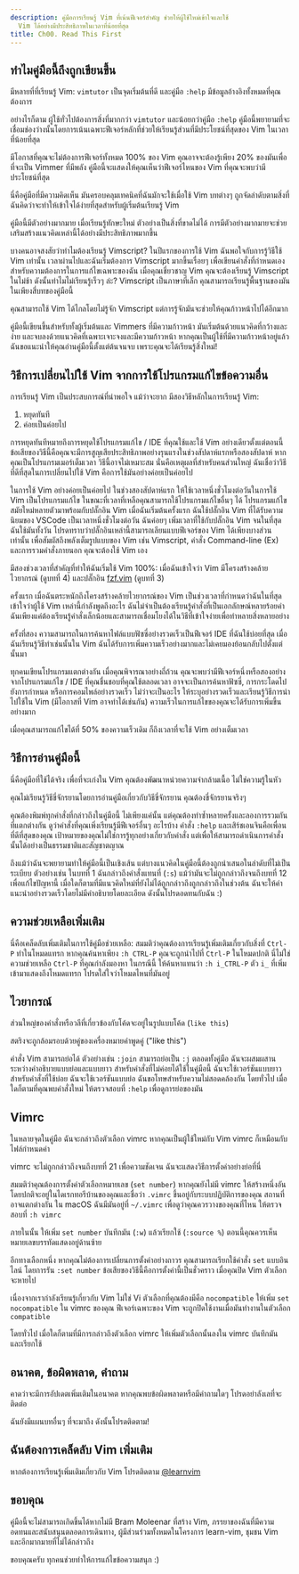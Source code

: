 ```yaml
---
description: คู่มือการเรียนรู้ Vim ที่เน้นฟีเจอร์สำคัญ ช่วยให้ผู้ใช้ใหม่เข้าใจและใช้
  Vim ได้อย่างมีประสิทธิภาพในเวลาที่น้อยที่สุด
title: Ch00. Read This First
---
```


## ทำไมคู่มือนี้ถึงถูกเขียนขึ้น

มีหลายที่ที่เรียนรู้ Vim: `vimtutor` เป็นจุดเริ่มต้นที่ดี และคู่มือ `:help` มีข้อมูลอ้างอิงทั้งหมดที่คุณต้องการ

อย่างไรก็ตาม ผู้ใช้ทั่วไปต้องการสิ่งที่มากกว่า `vimtutor` และน้อยกว่าคู่มือ `:help` คู่มือนี้พยายามที่จะเชื่อมช่องว่างนั้นโดยการเน้นเฉพาะฟีเจอร์หลักที่ช่วยให้เรียนรู้ส่วนที่มีประโยชน์ที่สุดของ Vim ในเวลาที่น้อยที่สุด

มีโอกาสที่คุณจะไม่ต้องการฟีเจอร์ทั้งหมด 100% ของ Vim คุณอาจจะต้องรู้เพียง 20% ของมันเพื่อที่จะเป็น Vimmer ที่มีพลัง คู่มือนี้จะแสดงให้คุณเห็นว่าฟีเจอร์ไหนของ Vim ที่คุณจะพบว่ามีประโยชน์ที่สุด

นี่คือคู่มือที่มีความคิดเห็น มันครอบคลุมเทคนิคที่ฉันมักจะใช้เมื่อใช้ Vim บทต่างๆ ถูกจัดลำดับตามสิ่งที่ฉันคิดว่าจะทำให้เข้าใจได้ง่ายที่สุดสำหรับผู้เริ่มต้นเรียนรู้ Vim

คู่มือนี้มีตัวอย่างมากมาย เมื่อเรียนรู้ทักษะใหม่ ตัวอย่างเป็นสิ่งที่ขาดไม่ได้ การมีตัวอย่างมากมายจะช่วยเสริมสร้างแนวคิดเหล่านี้ได้อย่างมีประสิทธิภาพมากขึ้น

บางคนอาจสงสัยว่าทำไมต้องเรียนรู้ Vimscript? ในปีแรกของการใช้ Vim ฉันพอใจกับการรู้วิธีใช้ Vim เท่านั้น เวลาผ่านไปและฉันเริ่มต้องการ Vimscript มากขึ้นเรื่อยๆ เพื่อเขียนคำสั่งที่กำหนดเองสำหรับความต้องการในการแก้ไขเฉพาะของฉัน เมื่อคุณเชี่ยวชาญ Vim คุณจะต้องเรียนรู้ Vimscript ในไม่ช้า ดังนั้นทำไมไม่เรียนรู้เร็วๆ ล่ะ? Vimscript เป็นภาษาที่เล็ก คุณสามารถเรียนรู้พื้นฐานของมันในเพียงสี่บทของคู่มือนี้

คุณสามารถใช้ Vim ได้ไกลโดยไม่รู้จัก Vimscript แต่การรู้จักมันจะช่วยให้คุณก้าวหน้าไปได้อีกมาก

คู่มือนี้เขียนขึ้นสำหรับทั้งผู้เริ่มต้นและ Vimmers ที่มีความก้าวหน้า มันเริ่มต้นด้วยแนวคิดที่กว้างและง่าย และจบลงด้วยแนวคิดที่เฉพาะเจาะจงและมีความก้าวหน้า หากคุณเป็นผู้ใช้ที่มีความก้าวหน้าอยู่แล้ว ฉันขอแนะนำให้คุณอ่านคู่มือนี้ตั้งแต่ต้นจนจบ เพราะคุณจะได้เรียนรู้สิ่งใหม่!

## วิธีการเปลี่ยนไปใช้ Vim จากการใช้โปรแกรมแก้ไขข้อความอื่น

การเรียนรู้ Vim เป็นประสบการณ์ที่น่าพอใจ แม้ว่าจะยาก มีสองวิธีหลักในการเรียนรู้ Vim:

1. หยุดทันที
2. ค่อยเป็นค่อยไป

การหยุดทันทีหมายถึงการหยุดใช้โปรแกรมแก้ไข / IDE ที่คุณใช้และใช้ Vim อย่างเดียวตั้งแต่ตอนนี้ ข้อเสียของวิธีนี้คือคุณจะมีการสูญเสียประสิทธิภาพอย่างรุนแรงในช่วงสัปดาห์แรกหรือสองสัปดาห์ หากคุณเป็นโปรแกรมเมอร์เต็มเวลา วิธีนี้อาจไม่เหมาะสม นั่นคือเหตุผลที่สำหรับคนส่วนใหญ่ ฉันเชื่อว่าวิธีที่ดีที่สุดในการเปลี่ยนไปใช้ Vim คือการใช้มันอย่างค่อยเป็นค่อยไป

ในการใช้ Vim อย่างค่อยเป็นค่อยไป ในช่วงสองสัปดาห์แรก ให้ใช้เวลาหนึ่งชั่วโมงต่อวันในการใช้ Vim เป็นโปรแกรมแก้ไข ในขณะที่เวลาที่เหลือคุณสามารถใช้โปรแกรมแก้ไขอื่นๆ ได้ โปรแกรมแก้ไขสมัยใหม่หลายตัวมาพร้อมกับปลั๊กอิน Vim เมื่อฉันเริ่มต้นครั้งแรก ฉันใช้ปลั๊กอิน Vim ที่ได้รับความนิยมของ VSCode เป็นเวลาหนึ่งชั่วโมงต่อวัน ฉันค่อยๆ เพิ่มเวลาที่ใช้กับปลั๊กอิน Vim จนในที่สุดฉันใช้มันทั้งวัน โปรดทราบว่าปลั๊กอินเหล่านี้สามารถเลียนแบบฟีเจอร์ของ Vim ได้เพียงบางส่วนเท่านั้น เพื่อสัมผัสถึงพลังเต็มรูปแบบของ Vim เช่น Vimscript, คำสั่ง Command-line (Ex) และการรวมคำสั่งภายนอก คุณจะต้องใช้ Vim เอง

มีสองช่วงเวลาที่สำคัญที่ทำให้ฉันเริ่มใช้ Vim 100%: เมื่อฉันเข้าใจว่า Vim มีโครงสร้างคล้ายไวยากรณ์ (ดูบทที่ 4) และปลั๊กอิน [fzf.vim](https://github.com/junegunn/fzf.vim) (ดูบทที่ 3)

ครั้งแรก เมื่อฉันตระหนักถึงโครงสร้างคล้ายไวยากรณ์ของ Vim เป็นช่วงเวลาที่กำหนดว่าฉันในที่สุดเข้าใจว่าผู้ใช้ Vim เหล่านี้กำลังพูดถึงอะไร ฉันไม่จำเป็นต้องเรียนรู้คำสั่งที่เป็นเอกลักษณ์หลายร้อยคำ ฉันเพียงแค่ต้องเรียนรู้คำสั่งเล็กน้อยและสามารถเชื่อมโยงได้ในวิธีที่เข้าใจง่ายเพื่อทำหลายสิ่งหลายอย่าง

ครั้งที่สอง ความสามารถในการค้นหาไฟล์แบบฟัซซี่อย่างรวดเร็วเป็นฟีเจอร์ IDE ที่ฉันใช้บ่อยที่สุด เมื่อฉันเรียนรู้วิธีทำเช่นนั้นใน Vim ฉันได้รับการเพิ่มความเร็วอย่างมากและไม่เคยมองย้อนกลับไปตั้งแต่นั้นมา

ทุกคนเขียนโปรแกรมแตกต่างกัน เมื่อคุณพิจารณาอย่างถี่ถ้วน คุณจะพบว่ามีฟีเจอร์หนึ่งหรือสองอย่างจากโปรแกรมแก้ไข / IDE ที่คุณชื่นชอบที่คุณใช้ตลอดเวลา อาจจะเป็นการค้นหาฟัซซี่, การกระโดดไปยังการกำหนด หรือการคอมไพล์อย่างรวดเร็ว ไม่ว่าจะเป็นอะไร ให้ระบุอย่างรวดเร็วและเรียนรู้วิธีการนำไปใช้ใน Vim (มีโอกาสที่ Vim อาจทำได้เช่นกัน) ความเร็วในการแก้ไขของคุณจะได้รับการเพิ่มขึ้นอย่างมาก

เมื่อคุณสามารถแก้ไขได้ที่ 50% ของความเร็วเดิม ก็ถึงเวลาที่จะใช้ Vim อย่างเต็มเวลา

## วิธีการอ่านคู่มือนี้

นี่คือคู่มือที่ใช้ได้จริง เพื่อที่จะเก่งใน Vim คุณต้องพัฒนาหน่วยความจำกล้ามเนื้อ ไม่ใช่ความรู้ในหัว

คุณไม่เรียนรู้วิธีขี่จักรยานโดยการอ่านคู่มือเกี่ยวกับวิธีขี่จักรยาน คุณต้องขี่จักรยานจริงๆ

คุณต้องพิมพ์ทุกคำสั่งที่กล่าวถึงในคู่มือนี้ ไม่เพียงแค่นั้น แต่คุณต้องทำซ้ำหลายครั้งและลองการรวมกันที่แตกต่างกัน ดูว่าคำสั่งที่คุณเพิ่งเรียนรู้มีฟีเจอร์อื่นๆ อะไรบ้าง คำสั่ง `:help` และเสิร์ชเอนจินคือเพื่อนที่ดีที่สุดของคุณ เป้าหมายของคุณไม่ใช่การรู้ทุกอย่างเกี่ยวกับคำสั่ง แต่เพื่อให้สามารถดำเนินการคำสั่งนั้นได้อย่างเป็นธรรมชาติและสัญชาตญาณ

ถึงแม้ว่าฉันจะพยายามทำให้คู่มือนี้เป็นเชิงเส้น แต่บางแนวคิดในคู่มือนี้ต้องถูกนำเสนอในลำดับที่ไม่เป็นระเบียบ ตัวอย่างเช่น ในบทที่ 1 ฉันกล่าวถึงคำสั่งแทนที่ (`:s`) แม้ว่ามันจะไม่ถูกกล่าวถึงจนถึงบทที่ 12 เพื่อแก้ไขปัญหานี้ เมื่อใดก็ตามที่มีแนวคิดใหม่ที่ยังไม่ได้ถูกกล่าวถึงถูกกล่าวถึงในช่วงต้น ฉันจะให้คำแนะนำอย่างรวดเร็วโดยไม่มีคำอธิบายโดยละเอียด ดังนั้นโปรดอดทนกับฉัน :)

## ความช่วยเหลือเพิ่มเติม

นี่คือเคล็ดลับเพิ่มเติมในการใช้คู่มือช่วยเหลือ: สมมติว่าคุณต้องการเรียนรู้เพิ่มเติมเกี่ยวกับสิ่งที่ `Ctrl-P` ทำในโหมดแทรก หากคุณค้นหาเพียง `:h CTRL-P` คุณจะถูกนำไปที่ `Ctrl-P` ในโหมดปกติ นี่ไม่ใช่ความช่วยเหลือ `Ctrl-P` ที่คุณกำลังมองหา ในกรณีนี้ ให้ค้นหาแทนว่า `:h i_CTRL-P` ตัว `i_` ที่เพิ่มเข้ามาแสดงถึงโหมดแทรก โปรดใส่ใจว่าโหมดไหนที่มันอยู่

## ไวยากรณ์

ส่วนใหญ่ของคำสั่งหรือวลีที่เกี่ยวข้องกับโค้ดจะอยู่ในรูปแบบโค้ด (`like this`)

สตริงจะถูกล้อมรอบด้วยคู่ของเครื่องหมายคำพูดคู่ ("like this")

คำสั่ง Vim สามารถย่อได้ ตัวอย่างเช่น `:join` สามารถย่อเป็น `:j` ตลอดทั้งคู่มือ ฉันจะผสมผสานระหว่างคำอธิบายแบบย่อและแบบยาว สำหรับคำสั่งที่ไม่ค่อยได้ใช้ในคู่มือนี้ ฉันจะใช้เวอร์ชันแบบยาว สำหรับคำสั่งที่ใช้บ่อย ฉันจะใช้เวอร์ชันแบบย่อ ฉันขอโทษสำหรับความไม่สอดคล้องกัน โดยทั่วไป เมื่อใดก็ตามที่คุณพบคำสั่งใหม่ ให้ตรวจสอบที่ `:help` เพื่อดูการย่อของมัน

## Vimrc

ในหลายจุดในคู่มือ ฉันจะกล่าวถึงตัวเลือก vimrc หากคุณเป็นผู้ใช้ใหม่กับ Vim vimrc ก็เหมือนกับไฟล์กำหนดค่า

vimrc จะไม่ถูกกล่าวถึงจนถึงบทที่ 21 เพื่อความชัดเจน ฉันจะแสดงวิธีการตั้งค่าอย่างย่อที่นี่

สมมติว่าคุณต้องการตั้งค่าตัวเลือกหมายเลข (`set number`) หากคุณยังไม่มี vimrc ให้สร้างหนึ่งอัน โดยปกติจะอยู่ในไดเรกทอรีบ้านของคุณและชื่อว่า `.vimrc` ขึ้นอยู่กับระบบปฏิบัติการของคุณ สถานที่อาจแตกต่างกัน ใน macOS ฉันมีมันอยู่ที่ `~/.vimrc` เพื่อดูว่าคุณควรวางของคุณที่ไหน ให้ตรวจสอบที่ `:h vimrc`

ภายในนั้น ให้เพิ่ม `set number` บันทึกมัน (`:w`) แล้วเรียกใช้ (`:source %`) ตอนนี้คุณควรเห็นหมายเลขบรรทัดแสดงอยู่ด้านซ้าย

อีกทางเลือกหนึ่ง หากคุณไม่ต้องการเปลี่ยนการตั้งค่าอย่างถาวร คุณสามารถเรียกใช้คำสั่ง `set` แบบอินไลน์ โดยการรัน `:set number` ข้อเสียของวิธีนี้คือการตั้งค่านี้เป็นชั่วคราว เมื่อคุณปิด Vim ตัวเลือกจะหายไป

เนื่องจากเรากำลังเรียนรู้เกี่ยวกับ Vim ไม่ใช่ Vi ตัวเลือกที่คุณต้องมีคือ `nocompatible` ให้เพิ่ม `set nocompatible` ใน vimrc ของคุณ ฟีเจอร์เฉพาะของ Vim จะถูกปิดใช้งานเมื่อมันทำงานในตัวเลือก `compatible`

โดยทั่วไป เมื่อใดก็ตามที่มีการกล่าวถึงตัวเลือก vimrc ให้เพิ่มตัวเลือกนั้นลงใน vimrc บันทึกมัน และเรียกใช้

## อนาคต, ข้อผิดพลาด, คำถาม

คาดว่าจะมีการอัปเดตเพิ่มเติมในอนาคต หากคุณพบข้อผิดพลาดหรือมีคำถามใดๆ โปรดอย่าลังเลที่จะติดต่อ

ฉันยังมีแผนบทอื่นๆ ที่จะมาถึง ดังนั้นโปรดติดตาม!

## ฉันต้องการเคล็ดลับ Vim เพิ่มเติม

หากต้องการเรียนรู้เพิ่มเติมเกี่ยวกับ Vim โปรดติดตาม [@learnvim](https://twitter.com/learnvim)

## ขอบคุณ

คู่มือนี้จะไม่สามารถเกิดขึ้นได้หากไม่มี Bram Moleenar ที่สร้าง Vim, ภรรยาของฉันที่มีความอดทนและสนับสนุนตลอดการเดินทาง, ผู้มีส่วนร่วมทั้งหมดในโครงการ learn-vim, ชุมชน Vim และอีกมากมายที่ไม่ได้กล่าวถึง

ขอบคุณครับ ทุกคนช่วยทำให้การแก้ไขข้อความสนุก :)